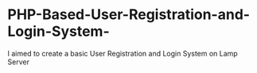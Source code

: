 # PHP-Based-User-Registration-and-Login-System-
I aimed to create a basic User Registration and Login System on Lamp Server
